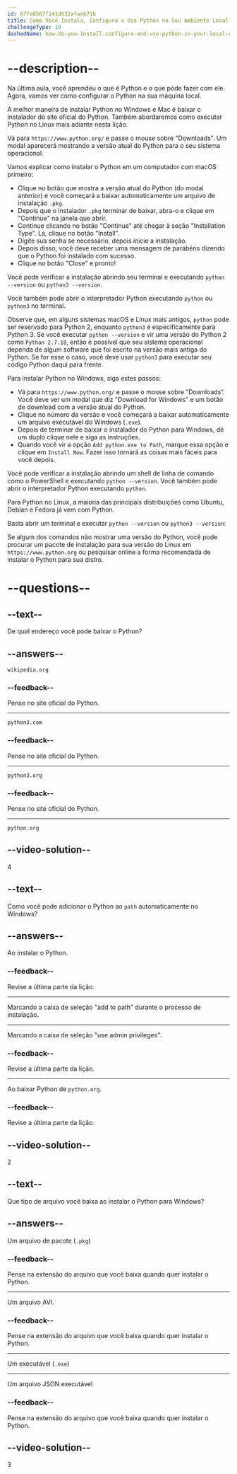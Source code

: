 ```yaml
---
id: 67fe8567f141d632afaeb71b
title: Como Você Instala, Configura e Usa Python no Seu Ambiente Local?
challengeType: 19
dashedName: how-do-you-install-configure-and-use-python-in-your-local-environment
---
```


# --description--

Na última aula, você aprendeu o que é Python e o que pode fazer com ele. Agora, vamos ver como configurar o Python na sua máquina local.

A melhor maneira de instalar Python no Windows e Mac é baixar o instalador do site oficial do Python. Também abordaremos como executar Python no Linux mais adiante nesta lição.

Vá para `https://www.python.org/` e passe o mouse sobre "Downloads". Um modal aparecerá mostrando a versão atual do Python para o seu sistema operacional.

Vamos explicar como instalar o Python em um computador com macOS primeiro:

- Clique no botão que mostra a versão atual do Python (do modal anterior) e você começará a baixar automaticamente um arquivo de instalação `.pkg`.
- Depois que o instalador `.pkg` terminar de baixar, abra-o e clique em "Continue" na janela que abrir.
- Continue clicando no botão "Continue" até chegar à seção "Installation Type". Lá, clique no botão "Install".
- Digite sua senha se necessário, depois inicie a instalação.
- Depois disso, você deve receber uma mensagem de parabéns dizendo que o Python foi instalado com sucesso.
- Clique no botão "Close" e pronto!

Você pode verificar a instalação abrindo seu terminal e executando `python --version` ou `python3 --version`.

Você também pode abrir o interpretador Python executando `python` ou `python3` no terminal.

Observe que, em alguns sistemas macOS e Linux mais antigos, `python` pode ser reservado para Python 2, enquanto `python3` é especificamente para Python 3. Se você executar `python --version` e vir uma versão do Python 2 como `Python 2.7.18`, então é possível que seu sistema operacional dependa de algum software que foi escrito na versão mais antiga do Python. Se for esse o caso, você deve usar `python3` para executar seu código Python daqui para frente.

Para instalar Python no Windows, siga estes passos:

- Vá para `https://www.python.org/` e passe o mouse sobre “Downloads“. Você deve ver um modal que diz "Download for Windows" e um botão de download com a versão atual do Python.
- Clique no número da versão e você começará a baixar automaticamente um arquivo executável do Windows (`.exe`).
- Depois de terminar de baixar o instalador do Python para Windows, dê um duplo clique nele e siga as instruções.
- Quando você vir a opção `Add python.exe to Path`, marque essa opção e clique em `Install Now`. Fazer isso tornará as coisas mais fáceis para você depois.


Você pode verificar a instalação abrindo um shell de linha de comando como o PowerShell e executando `python --version`. Você também pode abrir o interpretador Python executando `python`.

Para Python no Linux, a maioria das principais distribuições como Ubuntu, Debian e Fedora já vem com Python.

Basta abrir um terminal e executar `python --version` ou `python3 --version`:

Se algum dos comandos não mostrar uma versão do Python, você pode procurar um pacote de instalação para sua versão do Linux em `https://www.python.org` ou pesquisar online a forma recomendada de instalar o Python para sua distro.

# --questions--

## --text--

De qual endereço você pode baixar o Python?

## --answers--

`wikipedia.org`

### --feedback--

Pense no site oficial do Python.

---

`python3.com`

### --feedback--

Pense no site oficial do Python.

---

`python3.org`

### --feedback--

Pense no site oficial do Python.

---

`python.org`

## --video-solution--

4

## --text--

Como você pode adicionar o Python ao `path` automaticamente no Windows?

## --answers--

Ao instalar o Python.

### --feedback--

Revise a última parte da lição.

---

Marcando a caixa de seleção "add to path" durante o processo de instalação.

---

Marcando a caixa de seleção "use admin privileges".

### --feedback--

Revise a última parte da lição.

---

Ao baixar Python de `python.org`.

### --feedback--

Revise a última parte da lição.

## --video-solution--

2

## --text--

Que tipo de arquivo você baixa ao instalar o Python para Windows?

## --answers--

Um arquivo de pacote (`.pkg`)

### --feedback--

Pense na extensão do arquivo que você baixa quando quer instalar o Python.

---

Um arquivo AVI.

### --feedback--

Pense na extensão do arquivo que você baixa quando quer instalar o Python.

---

Um executável (`.exe`)

---

Um arquivo JSON executável

### --feedback--

Pense na extensão do arquivo que você baixa quando quer instalar o Python.

## --video-solution--

3
